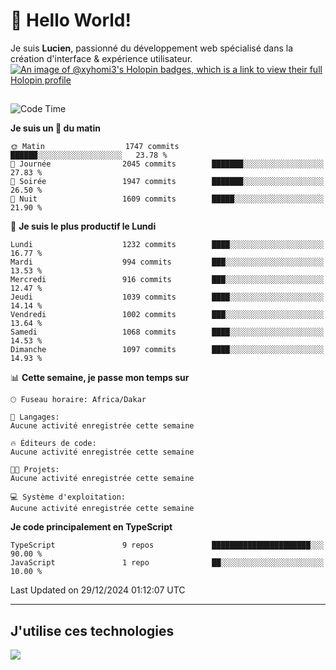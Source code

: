 # 👋 Hello World!

Je suis **Lucien**, passionné du développement web spécialisé dans la création d'interface & expérience utilisateur.
[![An image of @xyhomi3's Holopin badges, which is a link to view their full Holopin profile](https://holopin.me/xyhomi3)](https://holopin.io/@xyhomi3)

##

<!--START_SECTION:waka-->
![Code Time](http://img.shields.io/badge/Code%20Time-2%2C834%20hrs%2050%20mins-blue)

**Je suis un 🐤 du matin** 

```text
🌞 Matin                  1747 commits        ██████░░░░░░░░░░░░░░░░░░░   23.78 % 
🌆 Journée                2045 commits        ███████░░░░░░░░░░░░░░░░░░   27.83 % 
🌃 Soirée                 1947 commits        ███████░░░░░░░░░░░░░░░░░░   26.50 % 
🌙 Nuit                   1609 commits        █████░░░░░░░░░░░░░░░░░░░░   21.90 % 
```
📅 **Je suis le plus productif le Lundi** 

```text
Lundi                    1232 commits        ████░░░░░░░░░░░░░░░░░░░░░   16.77 % 
Mardi                    994 commits         ███░░░░░░░░░░░░░░░░░░░░░░   13.53 % 
Mercredi                 916 commits         ███░░░░░░░░░░░░░░░░░░░░░░   12.47 % 
Jeudi                    1039 commits        ████░░░░░░░░░░░░░░░░░░░░░   14.14 % 
Vendredi                 1002 commits        ███░░░░░░░░░░░░░░░░░░░░░░   13.64 % 
Samedi                   1068 commits        ████░░░░░░░░░░░░░░░░░░░░░   14.53 % 
Dimanche                 1097 commits        ████░░░░░░░░░░░░░░░░░░░░░   14.93 % 
```


📊 **Cette semaine, je passe mon temps sur** 

```text
🕑︎ Fuseau horaire: Africa/Dakar

💬 Langages: 
Aucune activité enregistrée cette semaine

🔥 Éditeurs de code: 
Aucune activité enregistrée cette semaine

🐱‍💻 Projets: 
Aucune activité enregistrée cette semaine

💻 Système d'exploitation: 
Aucune activité enregistrée cette semaine
```

**Je code principalement en TypeScript** 

```text
TypeScript               9 repos             ██████████████████████░░░   90.00 % 
JavaScript               1 repo              ██░░░░░░░░░░░░░░░░░░░░░░░   10.00 % 
```




 Last Updated on 29/12/2024 01:12:07 UTC
<!--END_SECTION:waka-->
---

## J'utilise ces technologies

<p align="left">
  <a href="https://skillicons.dev">
    <img src="https://skillicons.dev/icons?i=ts,js,md,scss,tailwind,react,docker,express,astro,vite,nextjs,vercel,figma,ableton" />
  </a>
</p>

